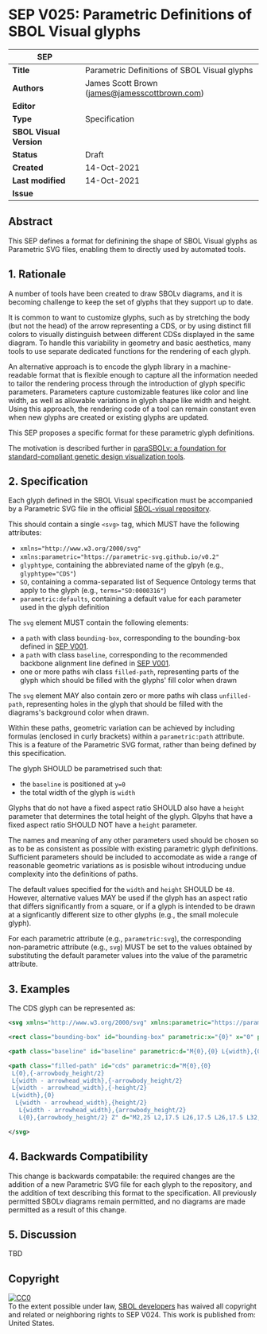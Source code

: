 # SEP V025: Parametric Definitions of SBOL Visual glyphs

| SEP | |
| --- | --- |
| **Title** | Parametric Definitions of SBOL Visual glyphs |
| **Authors** | James Scott Brown (james@jamesscottbrown.com) |
| **Editor** |  |
| **Type** | Specification |
| **SBOL Visual Version** |  |
| **Status** | Draft |
| **Created** | 14-Oct-2021 |
| **Last modified** | 14-Oct-2021 |
| **Issue** |  |


## Abstract

This SEP defines a format for definining the shape of SBOL Visual glyphs as Parametric SVG files, enabling them to directly used by automated tools.

## <a name="rationale"></a> 1. Rationale 

A number of tools have been created to draw SBOLv diagrams, and it is becoming challenge to keep the set of glyphs that they support up to date.

It is common to want to customize glyphs, such as by stretching the body (but not the head) of the arrow representing a CDS, or by using distinct fill colors to visually distinguish between different CDSs displayed in the same diagram. 
To handle this variability in geometry and basic aesthetics, many tools to use separate dedicated functions for the rendering of each glyph.

An alternative approach is to encode the glyph library in a machine-readable format that is flexible enough to capture all the information needed to tailor the rendering process through the introduction of glyph specific parameters. Parameters capture customizable features like color and line width, as well as allowable variations in glyph shape like width and height. Using this approach, the rendering code of a tool can remain constant even when new glyphs are created or existing glyphs are updated.

This SEP proposes a specific format for these parametric glyph definitions.

The motivation is described further in [paraSBOLv: a foundation for standard-compliant genetic design visualization tools](https://academic.oup.com/synbio/advance-article/doi/10.1093/synbio/ysab022/6347203).

## 2. Specification <a name="specification"></a>

Each glyph defined in the SBOL Visual specification must be accompanied by a Parametric SVG file in the official [SBOL-visual repository](https://github.com/SynBioDex/SBOL-visual).

This should contain a single `<svg>` tag, which MUST have the following attributes:

* `xmlns="http://www.w3.org/2000/svg"`
* `xmlns:parametric="https://parametric-svg.github.io/v0.2"`
* `glyphtype`, containing the abbreviated name of the glpyh (e.g., `glyphtype="CDS"`)
* `SO`, containing a comma-separated list of Sequence Ontology terms that apply to the glyph (e.g., `terms="SO:0000316"`)
* `parametric:defaults`, containing a default value for each parameter used in the glyph definition

The `svg` element MUST contain the following elements:

* a `path` with class `bounding-box`, corresponding to the bounding-box defined in [SEP V001](https://github.com/SynBioDex/SBOL-visual/blob/master/SEPs/SEP_V001.md).
* a `path` with class `baseline`, corresponding to the recommended backbone alignment line defined in [SEP V001](https://github.com/SynBioDex/SBOL-visual/blob/master/SEPs/SEP_V001.md).
* one or more paths wih class `filled-path`, representing parts of the glyph which should be filled with the  glyphs' fill color when drawn

The `svg` element MAY also contain zero or more paths wih class `unfilled-path`, representing holes in the glyph that should be filled with the diagrams's background color when drawn.

Within these paths, geometric variation can be achieved by including formulas (enclosed in curly brackets) within a `parametric:path` attribute.
This is a feature of the Parametric SVG format, rather than being defined by this specification.

The glyph SHOULD be parametrised such that:

* the `baseline` is positioned at `y=0`
* the total width of the glyph is `width`

Glyphs that do not have a fixed aspect ratio SHOULD also have a `height` parameter that determines the total height of the glyph. Glpyhs that have a fixed aspect ratio SHOULD NOT have a `height` parameter.

The names and meaning of any other parameters used should be chosen so as to be as consistent as possible with existing parametric glyph definitions.
Sufficient parameters should be included to accomodate as wide a range of reasonable geometric variations as is posisble wihout introducing undue complexity into the definitions of paths.

The default values specified for the `width` and `height` SHOULD be `48`. 
However, alternative values MAY be used if the glyph has an aspect ratio that differs significantly from a square, or if a glyph is intended to be drawn at a signficantly different size to other glyphs (e.g., the small molecule glyph).

For each parametric attribute (e.g., `parametric:svg`), the corresponding non-parametric attribute (e.g., `svg`) MUST be set to the values obtained by substituting the default parameter values into the value of the parametric attribute.

## 3. Examples <a name='example'></a>

The CDS glyph can be represented as:


```xml
<svg xmlns="http://www.w3.org/2000/svg" xmlns:parametric="https://parametric-svg.github.io/v0.2" version="1.1" width="100" height="100" glyphtype="CDS" terms="SO:0000316" parametric:defaults="arrowbody_height=15;arrowhead_width=7;width=30;height=15">

<rect class="bounding-box" id="bounding-box" parametric:x="{0}" x="0" parametric:y="{-height/2}" y="14.5" parametric:width="{width}" width="34" parametric:height="{height}" height="21.0" style="fill:none;stroke:rgb(150,150,150);stroke-opacity:0.5;stroke-width:1pt;stroke-linecap:butt;stroke-linejoin:miter;stroke-dasharray:1.5,0.8" />

<path class="baseline" id="baseline" parametric:d="M{0},{0} L{width},{0}" d="M0,25 L34,25" parametric:y="{0}" style="fill:none;stroke:black;stroke-width:1pt" />

<path class="filled-path" id="cds" parametric:d="M{0},{0}
 L{0},{-arrowbody_height/2}
 L{width - arrowhead_width},{-arrowbody_height/2}
 L{width - arrowhead_width},{-height/2}
 L{width},{0}
  L{width - arrowhead_width},{height/2}
   L{width - arrowhead_width},{arrowbody_height/2}
   L{0},{arrowbody_height/2} Z" d="M2,25 L2,17.5 L26,17.5 L26,17.5 L32,25 L26,32.5 L26,32.5 L2,32.5 Z" style="fill:rgb(230,230,230);fill-rule:nonzero;stroke:black;stroke-width:1pt;stroke-linejoin:miter;stroke-linecap:butt" />

</svg>
```

## <a name='compatibility'></a> 4. Backwards Compatibility

This change is backwards compatabile: the required changes are the addition of a new Parametric SVG file for each glyph to the repository, and the addition of text describing this format to the specification. All previously permitted SBOLv diagrams remain permitted, and no diagrams are made permitted as a result of this change.

## <a name='discussion'></a> 5. Discussion

TBD

## <a name='copyright'></a> Copyright

<p xmlns:dct="http://purl.org/dc/terms/" xmlns:vcard="http://www.w3.org/2001/vcard-rdf/3.0#">
  <a rel="license"
     href="http://creativecommons.org/publicdomain/zero/1.0/">
    <img src="http://i.creativecommons.org/p/zero/1.0/88x31.png" style="border-style: none;" alt="CC0" />
  </a>
  <br />
  To the extent possible under law,
  <a rel="dct:publisher"
     href="sbolstandard.org">
    <span property="dct:title">SBOL developers</span></a>
  has waived all copyright and related or neighboring rights to
  <span property="dct:title">SEP V024</span>.
This work is published from:
<span property="vcard:Country" datatype="dct:ISO3166"
      content="US" about="sbolstandard.org">
  United States</span>.
</p>
